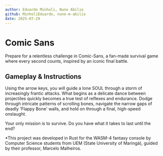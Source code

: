 ```yaml
---
author: Eduardo Minholi, Nuno Abilio
github: MinholiEduardo, nuno-m-abilio
date: 2025-07-29
---
```


# Comic Sans

Prepare for a relentless challenge in Comic-Sans, a fan-made survival game where every second counts, inspired by an iconic final battle.

## Gameplay & Instructions

Using the arrow keys, you will guide a lone SOUL through a storm of increasingly frantic attacks. What begins as a delicate dance between projectiles quickly becomes a true test of reflexes and endurance. Dodge through intricate patterns of scrolling bones, navigate the narrow gaps of deadly 'Flappy Bone' walls, and hold on through a final, high-speed onslaught.

Your only mission is to survive. Do you have what it takes to last until the end?

*This project was developed in Rust for the WASM-4 fantasy console by Computer Science students from UEM (State University of Maringá), guided by their professor, Marcelo Malheiros.
